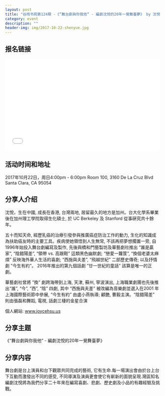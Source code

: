 ```yaml
---
layout: post
title: "谷雨书苑第124期 -《“舞台劇與你我他“ - 編劇沈悅的20年一覺舞臺夢》 by 沈悅"
category: event
description: ""
header-img: img/2017-10-22-shenyue.jpg
---
```


## 报名链接
<div style="width:100%; text-align:left;" ><iframe src="//eventbrite.com/tickets-external?eid=38676529541&ref=etckt" frameborder="0" height="300" width="100%" vspace="0" hspace="0" marginheight="5" marginwidth="5" scrolling="auto" allowtransparency="true"></iframe></div>

## 活动时间和地址
2017年10月22日，周日4:00pm - 6:00pm
Room 100, 3160 De La Cruz Blvd Santa Clara, CA 95054

## 分享人介绍

沈悅，生在中國, 成長在香港, 台灣兩地, 居留最久的地方是加州。台大化學系畢業後在加州理工學院取得生化碩士, 於 UC Berkeley 及 Stanford 從事硏究共十餘年。

五十而知天命, 經歷乳癌的治療引發參與推廣癌症防治工作的動力, 生化的知識成為扶助癌友時的主要工具。疾病使她領悟到人生無常, 不該再把夢想擱置一旁, 自1996年始投入舞台劇編寫及製作, 先後與橋和門藝製坊及華藝劇社推出 ”誰是贏家”, “陰錯陽差”, “領帶 vs. 高跟鞋” 這類黑色幽默劇; “戀愛一籮筐”, “換個老婆太麻煩” 反映海外華人生活的喜劇; “西施與夫差”, “飛越世紀” 二部歷史傳奇; 以及抒情劇 ”今生有約”。 2016年推出的第九個話劇 ”廿一世紀的童話” 該算是唯一的正劇。

華藝劇社曾將 ”換” 劇跨海帶到上海, 天津, 蘇州, 寧波演出, 上海職業劇團也先後推出“誰”, “今”, “西”, “陰” 四劇, 其中 “西施與夫差” 被改編為音樂劇並選入在2001 年上海國際藝術節中參展, “今生有約” 由盧小燕執導; 顧艷, 曹毅主演。“陰錯陽差” 則由張磊和舞蹈, 電視, 話劇三棲的金星合演

個人網站: www.joycehsu.us

## 分享主题

《“舞台劇與你我他“ - 編劇沈悅的20年一覺舞臺夢》


## 分享内容 
舞台劇是台上演員和台下觀眾共同完成的藝術, 它有生命.每一場演出會由於台上台下互動而激發出不同的感受, 不同導演及演員更會使它有嶄新的面貌呈現.灣區知名編劇沈悅將為我們分享二十年來在編寫喜劇、悲劇、歷史劇及小品的有趣經驗及挑戰。
